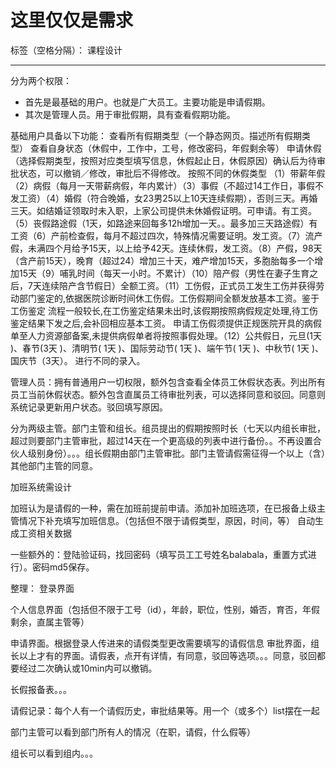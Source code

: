 # 这里仅仅是需求

标签（空格分隔）： 课程设计

---

分为两个权限：
- 首先是最基础的用户。也就是广大员工。主要功能是申请假期。
- 其次是管理人员。用于审批假期，具有查看假期功能。


基础用户具备以下功能：
查看所有假期类型（一个静态网页。描述所有假期类型）
查看自身状态（休假中，工作中，工号，修改密码，年假剩余等）
申请休假（选择假期类型，按照对应类型填写信息，休假起止日，休假原因）确认后为待审批状态，可以撤销／修改，审批后不得修改。
按照不同的休假类型
（1）带薪年假（2）病假（每月一天带薪病假，年内累计）（3）事假（不超过14工作日，事假不发工资）（4）婚假（符合晚婚，女23男25以上10天连续假期），否则三天。再婚三天。如结婚证领取时未入职，上家公司提供未休婚假证明。可申请。有工资。（5）丧假路途假（1天，如路途来回每多12h增加一天。。最多加三天路途假）有工资（6）产前检查假，每月不超过四次，特殊情况需要证明。发工资。（7）流产假，未满四个月给予15天，以上给予42天。连续休假，发工资。（8）产假，98天（含产前15天），晚育（超过24）增加三十天，难产增加15天，多胞胎每多一个增加15天（9）哺乳时间（每天一小时。不累计）（10）陪产假（男性在妻子生育之后，7天连续陪产含节假日）全额工资。（11）工伤假，正式员工发生工伤并获得劳动部门鉴定的,依据医院诊断时间休工伤假。工伤假期间全额发放基本工资。鉴于工伤鉴定 流程一般较长,在工伤鉴定结果未出时,该假期按照病假规定处理,待工伤鉴定结果下发之后,会补回相应基本工资。 申请工伤假须提供正规医院开具的病假单至人力资源部备案,未提供病假单者将按照事假处理。（12）公共假日，元旦(1天 )、春节(3天 )、清明节( 1天 )、国际劳动节( 1天 )、端午节( 1天 )、中秋节( 1天 )、国庆节（3天）。
进行不同的录入。

管理人员：拥有普通用户一切权限，额外包含查看全体员工休假状态表。列出所有员工当前休假状态。额外包含直属员工待审批列表，可以选择同意和驳回。同意则系统记录更新用户状态。驳回填写原因。

分为两级主管。部门主管和组长。组员提出的假期按照时长（七天以内组长审批，超过则要部门主管审批，超过14天在一个更高级的列表中进行备份。。不再设置合伙人级别身份）。。。组长假期由部门主管审批。部门主管请假需征得一个以上（含）其他部门主管的同意。

加班系统需设计

加班认为是请假的一种，需在加班前提前申请。添加补加班选项，在已报备上级主管情况下补充填写加班信息。（包括但不限于请假类型，原因，时间，等）
自动生成工资相关数据



一些额外的：登陆验证码，找回密码（填写员工工号姓名balabala，重置方式进行）。密码md5保存。


整理：
登录界面

个人信息界面（包括但不限于工号（id），年龄，职位，性别，婚否，育否，年假剩余，直属主管等）

申请界面。根据登录人传进来的请假类型更改需要填写的请假信息
审批界面，组长以上才有的界面。请假表，点开有详情，有同意，驳回等选项。。。同意，驳回都要经过二次确认或10min内可以撤销。

长假报备表。。。

请假记录：每个人有一个请假历史，审批结果等。用一个（或多个）list摆在一起

部门主管可以看到部门所有人的情况（在职，请假，什么假等）

组长可以看到组内。。。


